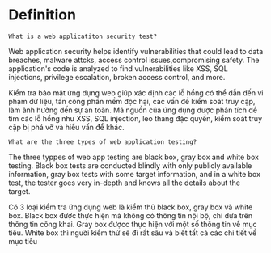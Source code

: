 # Definition #
`What is a web applicatiton security test?`

Web application security helps identify vulnerabilities that could lead to data breaches, malware attcks, access control issues,compromising safety. The application's code is analyzed to find vulnerabilities like XSS, SQL injections, privilege escalation, broken access control, and more.

Kiểm tra bảo mật ứng dụng web giúp xác định các lỗ hổng có thể dẫn đến vi phạm dữ liệu, tấn công phần mềm độc hại, các vấn đề kiểm soát truy cập, làm ảnh hưởng đến sự an toàn. Mã nguồn của ứng dụng được phân tích để tìm các lỗ hổng như XSS, SQL injection, leo thang đặc quyền, kiểm soát truy cập bị phá vỡ và hiều vấn đề khác.

`What are the three types of web application testing?`

The three typpes of web app testing are black box, gray box and white box testing. Black box tests are conducted blindly with only publicly available information, gray box tests with some target information, and in a white box test, the tester goes very in-depth and knows all the details about the target.

Có 3 loại kiểm tra ứng dụng web là kiểm thủ black box, gray box và white box. Black box được thực hiện mà không có thông tin nội bộ, chỉ dựa trên thông tin công khai. Gray box đượcc thực hiện với một số thông tin về mục tiêu. White box thì người kiểm thử sẽ đi rất sâu và biết tất cả các chi tiết về mục tiêu


